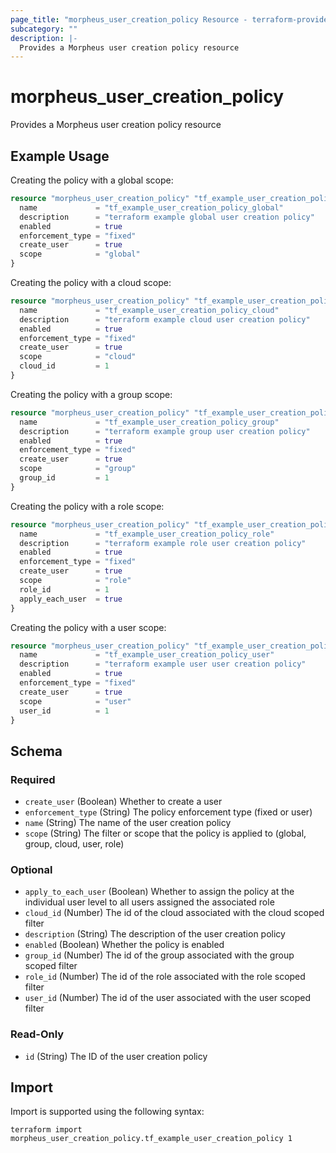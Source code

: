 ```yaml
---
page_title: "morpheus_user_creation_policy Resource - terraform-provider-morpheus"
subcategory: ""
description: |-
  Provides a Morpheus user creation policy resource
---
```


# morpheus_user_creation_policy

Provides a Morpheus user creation policy resource

## Example Usage

Creating the policy with a global scope:

```terraform
resource "morpheus_user_creation_policy" "tf_example_user_creation_policy_global" {
  name             = "tf_example_user_creation_policy_global"
  description      = "terraform example global user creation policy"
  enabled          = true
  enforcement_type = "fixed"
  create_user      = true
  scope            = "global"
}
```

Creating the policy with a cloud scope:

```terraform
resource "morpheus_user_creation_policy" "tf_example_user_creation_policy_cloud" {
  name             = "tf_example_user_creation_policy_cloud"
  description      = "terraform example cloud user creation policy"
  enabled          = true
  enforcement_type = "fixed"
  create_user      = true
  scope            = "cloud"
  cloud_id         = 1
}
```

Creating the policy with a group scope:

```terraform
resource "morpheus_user_creation_policy" "tf_example_user_creation_policy_group" {
  name             = "tf_example_user_creation_policy_group"
  description      = "terraform example group user creation policy"
  enabled          = true
  enforcement_type = "fixed"
  create_user      = true
  scope            = "group"
  group_id         = 1
}
```

Creating the policy with a role scope:

```terraform
resource "morpheus_user_creation_policy" "tf_example_user_creation_policy_role" {
  name             = "tf_example_user_creation_policy_role"
  description      = "terraform example role user creation policy"
  enabled          = true
  enforcement_type = "fixed"
  create_user      = true
  scope            = "role"
  role_id          = 1
  apply_each_user  = true
}
```

Creating the policy with a user scope:

```terraform
resource "morpheus_user_creation_policy" "tf_example_user_creation_policy_user" {
  name             = "tf_example_user_creation_policy_user"
  description      = "terraform example user user creation policy"
  enabled          = true
  enforcement_type = "fixed"
  create_user      = true
  scope            = "user"
  user_id          = 1
}
```

<!-- schema generated by tfplugindocs -->
## Schema

### Required

- `create_user` (Boolean) Whether to create a user
- `enforcement_type` (String) The policy enforcement type (fixed or user)
- `name` (String) The name of the user creation policy
- `scope` (String) The filter or scope that the policy is applied to (global, group, cloud, user, role)

### Optional

- `apply_to_each_user` (Boolean) Whether to assign the policy at the individual user level to all users assigned the associated role
- `cloud_id` (Number) The id of the cloud associated with the cloud scoped filter
- `description` (String) The description of the user creation policy
- `enabled` (Boolean) Whether the policy is enabled
- `group_id` (Number) The id of the group associated with the group scoped filter
- `role_id` (Number) The id of the role associated with the role scoped filter
- `user_id` (Number) The id of the user associated with the user scoped filter

### Read-Only

- `id` (String) The ID of the user creation policy

## Import

Import is supported using the following syntax:

```shell
terraform import morpheus_user_creation_policy.tf_example_user_creation_policy 1
```
